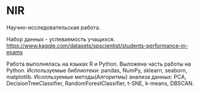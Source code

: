 # NIR
Научно-исследовательская работа.

Набор данных - успеваемость учащихся.
https://www.kaggle.com/datasets/spscientist/students-performance-in-exams

Работа выполнялась на языках R и Python. Выложена часть работы на Python.
Используемые библиотеки: pandas, NumPy, sklearn, seaborn, matplotlib.
Исопльзуемые методы(Алгоритмы) анализа данных: PCA, DecisionTreeClassifier, RandomForestClassifier, t-SNE, k-means, DBSCAN.

